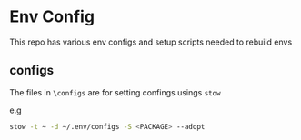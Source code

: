 # Env Config 
This repo has various env configs and setup scripts needed to rebuild envs

## configs

The files in `\configs` are for setting confings usings `stow`

e.g

```bash
stow -t ~ -d ~/.env/configs -S <PACKAGE> --adopt
```
